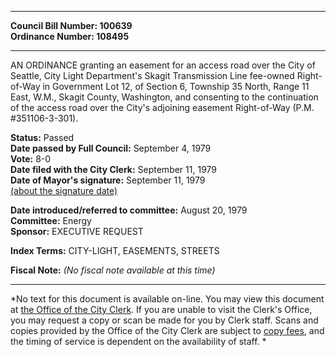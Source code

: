 * * * * *  
  
**Council Bill Number: [](#h0)[](#h2)100639**   
**Ordinance Number: 108495**  
  
* * * * *  
  
AN ORDINANCE granting an easement for an access road over the City of Seattle, City Light Department's Skagit Transmission Line fee-owned Right-of-Way in Government Lot 12, of Section 6, Township 35 North, Range 11 East, W.M., Skagit County, Washington, and consenting to the continuation of the access road over the City's adjoining easement Right-of-Way (P.M. \#351106-3-301).  
  
**Status:** Passed   
**Date passed by Full Council:** September 4, 1979   
**Vote:** 8-0   
**Date filed with the City Clerk:** September 11, 1979   
**Date of Mayor's signature:** September 11, 1979   
[(about the signature date)](/~public/approvaldate.htm)   
  
  
**Date introduced/referred to committee:** August 20, 1979   
**Committee:** Energy   
**Sponsor:** EXECUTIVE REQUEST   
  
**Index Terms:** CITY-LIGHT, EASEMENTS, STREETS  
  
**Fiscal Note:** *(No fiscal note available at this time)*  
  
* * * * *  
  
*No text for this document is available on-line. You may view this document at [the Office of the City Clerk](http://www.seattle.gov/leg/clerk/contactUs.htm). If you are unable to visit the Clerk's Office, you may request a copy or scan be made for you by Clerk staff. Scans and copies provided by the Office of the City Clerk are subject to [copy fees](http://clerk.seattle.gov/~public/clerkfees.htm), and the timing of service is dependent on the availability of staff. *  
  
  
